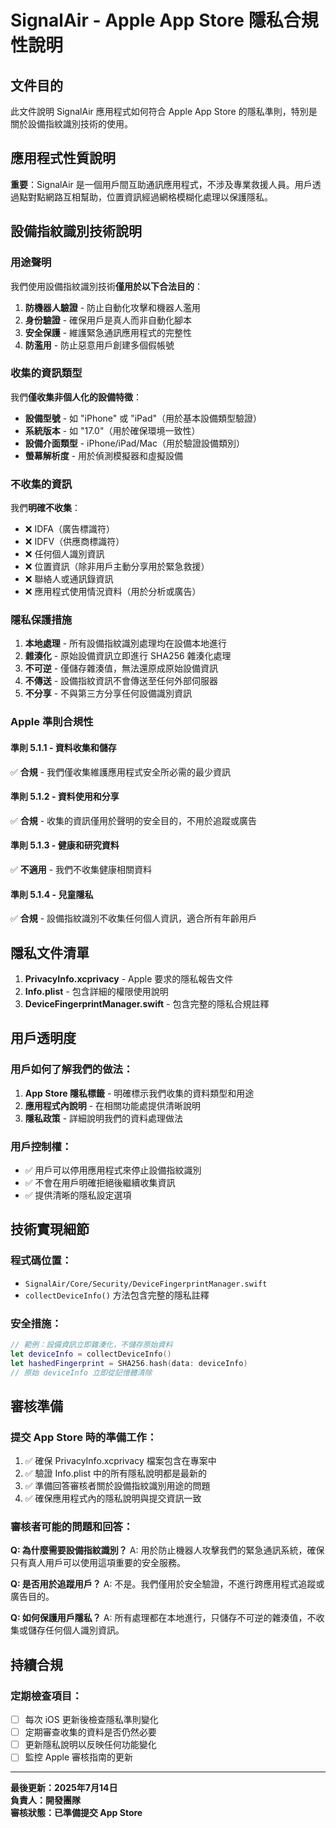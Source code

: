 # SignalAir - Apple App Store 隱私合規性說明

## 文件目的
此文件說明 SignalAir 應用程式如何符合 Apple App Store 的隱私準則，特別是關於設備指紋識別技術的使用。

## 應用程式性質說明
**重要**：SignalAir 是一個用戶間互助通訊應用程式，不涉及專業救援人員。用戶透過點對點網路互相幫助，位置資訊經過網格模糊化處理以保護隱私。

## 設備指紋識別技術說明

### 用途聲明
我們使用設備指紋識別技術**僅用於以下合法目的**：

1. **防機器人驗證** - 防止自動化攻擊和機器人濫用
2. **身份驗證** - 確保用戶是真人而非自動化腳本
3. **安全保護** - 維護緊急通訊應用程式的完整性
4. **防濫用** - 防止惡意用戶創建多個假帳號

### 收集的資訊類型
我們**僅收集非個人化的設備特徵**：

- **設備型號** - 如 "iPhone" 或 "iPad"（用於基本設備類型驗證）
- **系統版本** - 如 "17.0"（用於確保環境一致性）
- **設備介面類型** - iPhone/iPad/Mac（用於驗證設備類別）
- **螢幕解析度** - 用於偵測模擬器和虛擬設備

### 不收集的資訊
我們**明確不收集**：

- ❌ IDFA（廣告標識符）
- ❌ IDFV（供應商標識符）
- ❌ 任何個人識別資訊
- ❌ 位置資訊（除非用戶主動分享用於緊急救援）
- ❌ 聯絡人或通訊錄資訊
- ❌ 應用程式使用情況資料（用於分析或廣告）

### 隱私保護措施

1. **本地處理** - 所有設備指紋識別處理均在設備本地進行
2. **雜湊化** - 原始設備資訊立即進行 SHA256 雜湊化處理
3. **不可逆** - 僅儲存雜湊值，無法還原成原始設備資訊
4. **不傳送** - 設備指紋資訊不會傳送至任何外部伺服器
5. **不分享** - 不與第三方分享任何設備識別資訊

### Apple 準則合規性

#### 準則 5.1.1 - 資料收集和儲存
✅ **合規** - 我們僅收集維護應用程式安全所必需的最少資訊

#### 準則 5.1.2 - 資料使用和分享
✅ **合規** - 收集的資訊僅用於聲明的安全目的，不用於追蹤或廣告

#### 準則 5.1.3 - 健康和研究資料
✅ **不適用** - 我們不收集健康相關資料

#### 準則 5.1.4 - 兒童隱私
✅ **合規** - 設備指紋識別不收集任何個人資訊，適合所有年齡用戶

## 隱私文件清單

1. **PrivacyInfo.xcprivacy** - Apple 要求的隱私報告文件
2. **Info.plist** - 包含詳細的權限使用說明
3. **DeviceFingerprintManager.swift** - 包含完整的隱私合規註釋

## 用戶透明度

### 用戶如何了解我們的做法：

1. **App Store 隱私標籤** - 明確標示我們收集的資料類型和用途
2. **應用程式內說明** - 在相關功能處提供清晰說明
3. **隱私政策** - 詳細說明我們的資料處理做法

### 用戶控制權：

- ✅ 用戶可以停用應用程式來停止設備指紋識別
- ✅ 不會在用戶明確拒絕後繼續收集資訊
- ✅ 提供清晰的隱私設定選項

## 技術實現細節

### 程式碼位置：
- `SignalAir/Core/Security/DeviceFingerprintManager.swift`
- `collectDeviceInfo()` 方法包含完整的隱私註釋

### 安全措施：
```swift
// 範例：設備資訊立即雜湊化，不儲存原始資料
let deviceInfo = collectDeviceInfo()
let hashedFingerprint = SHA256.hash(data: deviceInfo)
// 原始 deviceInfo 立即從記憶體清除
```

## 審核準備

### 提交 App Store 時的準備工作：

1. ✅ 確保 PrivacyInfo.xcprivacy 檔案包含在專案中
2. ✅ 驗證 Info.plist 中的所有隱私說明都是最新的
3. ✅ 準備回答審核者關於設備指紋識別用途的問題
4. ✅ 確保應用程式內的隱私說明與提交資訊一致

### 審核者可能的問題和回答：

**Q: 為什麼需要設備指紋識別？**
A: 用於防止機器人攻擊我們的緊急通訊系統，確保只有真人用戶可以使用這項重要的安全服務。

**Q: 是否用於追蹤用戶？**
A: 不是。我們僅用於安全驗證，不進行跨應用程式追蹤或廣告目的。

**Q: 如何保護用戶隱私？**
A: 所有處理都在本地進行，只儲存不可逆的雜湊值，不收集或儲存任何個人識別資訊。

## 持續合規

### 定期檢查項目：

- [ ] 每次 iOS 更新後檢查隱私準則變化
- [ ] 定期審查收集的資料是否仍然必要
- [ ] 更新隱私說明以反映任何功能變化
- [ ] 監控 Apple 審核指南的更新

---

**最後更新：2025年7月14日**  
**負責人：開發團隊**  
**審核狀態：已準備提交 App Store**